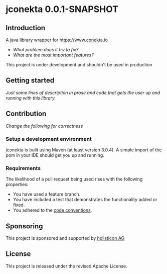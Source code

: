 # jconekta   0.0.1-SNAPSHOT
## Introduction
A java library wrapper for https://www.conekta.io

- *What problem does it try to fix?*
- *What are the most important features?*

This project is under development and shouldn't be used in production

## Getting started
*Just some lines of description in prose and code that gets the user up and running with this library.*

## Contribution
*Change the following for correctness*

### Setup a development environment
jconekta is built using Maven (at least version 3.0.4).
A simple import of the pom in your IDE should get you up and running.

### Requirements
The likelihood of a pull request being used rises with the following properties:

- You have used a feature branch.
- You have included a test that demonstrates the functionality added or fixed.
- You adhered to the [code conventions](http://www.oracle.com/technetwork/java/javase/documentation/codeconvtoc-136057.html).

## Sponsoring
This project is sponsored and supported by [holisticon AG](http://holisticon.de/cms/About/Startseite)

## License
This project is released under the revised Apache License.